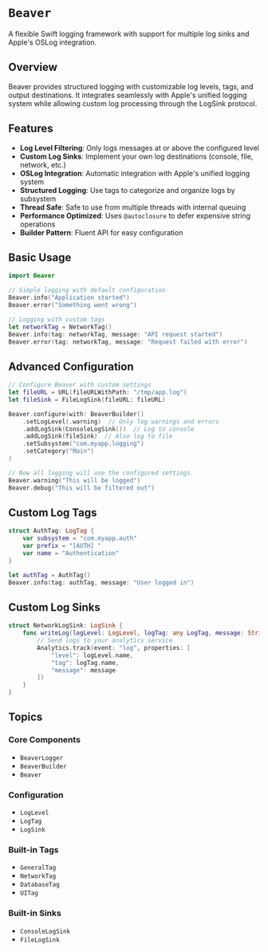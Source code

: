 # ``Beaver``

A flexible Swift logging framework with support for multiple log sinks and Apple's OSLog integration.

## Overview

Beaver provides structured logging with customizable log levels, tags, and output destinations. It integrates seamlessly with Apple's unified logging system while allowing custom log processing through the LogSink protocol.

## Features

- **Log Level Filtering**: Only logs messages at or above the configured level
- **Custom Log Sinks**: Implement your own log destinations (console, file, network, etc.)
- **OSLog Integration**: Automatic integration with Apple's unified logging system
- **Structured Logging**: Use tags to categorize and organize logs by subsystem
- **Thread Safe**: Safe to use from multiple threads with internal queuing
- **Performance Optimized**: Uses `@autoclosure` to defer expensive string operations
- **Builder Pattern**: Fluent API for easy configuration

## Basic Usage

```swift
import Beaver

// Simple logging with default configuration
Beaver.info("Application started")
Beaver.error("Something went wrong")

// Logging with custom tags
let networkTag = NetworkTag()
Beaver.info(tag: networkTag, message: "API request started")
Beaver.error(tag: networkTag, message: "Request failed with error")
```

## Advanced Configuration

```swift
// Configure Beaver with custom settings
let fileURL = URL(fileURLWithPath: "/tmp/app.log")
let fileSink = FileLogSink(fileURL: fileURL)

Beaver.configure(with: BeaverBuilder()
    .setLogLevel(.warning)  // Only log warnings and errors
    .addLogSink(ConsoleLogSink())  // Log to console
    .addLogSink(fileSink)  // Also log to file
    .setSubsystem("com.myapp.logging")
    .setCategory("Main")
)

// Now all logging will use the configured settings
Beaver.warning("This will be logged")
Beaver.debug("This will be filtered out")
```

## Custom Log Tags

```swift
struct AuthTag: LogTag {
    var subsystem = "com.myapp.auth"
    var prefix = "[AUTH] "
    var name = "Authentication"
}

let authTag = AuthTag()
Beaver.info(tag: authTag, message: "User logged in")
```

## Custom Log Sinks

```swift
struct NetworkLogSink: LogSink {
    func writeLog(logLevel: LogLevel, logTag: any LogTag, message: String, file: String, line: Int) {
        // Send logs to your analytics service
        Analytics.track(event: "log", properties: [
            "level": logLevel.name,
            "tag": logTag.name,
            "message": message
        ])
    }
}
```

## Topics

### Core Components

- ``BeaverLogger``
- ``BeaverBuilder``
- ``Beaver``

### Configuration

- ``LogLevel``
- ``LogTag``
- ``LogSink``

### Built-in Tags

- ``GeneralTag``
- ``NetworkTag``
- ``DatabaseTag``
- ``UITag``

### Built-in Sinks

- ``ConsoleLogSink``
- ``FileLogSink``
